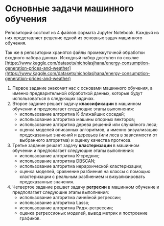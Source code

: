 # Основные задачи машинного обучения

Репозиторий состоит из 4 файлов формата Jupyter Notebook. Каждый из них представляет решение одной из основных задач машинного обучения.

Так же в репозитории хранятся файлы промежуточной обработки входного набора данных. Исходный набор доступен по ссылке [https://www.kaggle.com/datasets/nicholasjhana/energy-consumption-generation-prices-and-weather](https://www.kaggle.com/datasets/nicholasjhana/energy-consumption-generation-prices-and-weather)

1. Первое задание знакомит нас с основами машинного обучения, а именно предварительной обработкой данных, которые будут использоваться в следующих задачах.
2. Второе задание решает задачу **классификации** в машинном обучении и предполагает следующие этапы выполнения:
   * использование алгоритма K-ближайших соседей;
   * использование алгоритма машины опорных векторов;
   * использование алгоритма дерева решений или случайного леса;
   * оценка моделей описанных алгоритмов, а именно визуализацию предсказанных значений и деревьев (или леса в зависимости от выбранного алгоритма) и оценку качества прогноза.
3. Третье задание решает задачу **кластеризации** в машинном обучении и предполагает следующие этапы выполнения:
   * использование алгоритма K-средних;
   * использование алгоритма DBSCAN;
   * использование алгоритма иерархической кластеризации;
   * оценка моделей, сравнение разбиения на классы с помощью кластеризации с реальным разбиением и визуализировать предсказанные значения.
4. Четвертое задание решает задачу **регресии** в машинном обучение и предполагает следующие этапы выполнения:
   * использование алгоритма линейной регрессии;
   * использование алгоритма Lasso;
   * использование алгоритма Ридж-регрессии;
   * оценка регрессионых моделей, вывод метрик и построение графиков.
